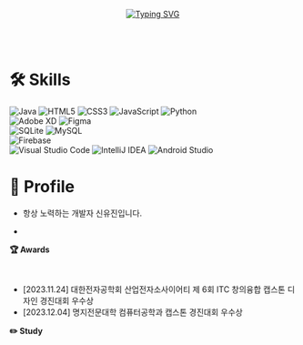 
<p align="center">
  <a href="https://git.io/typing-svg">
    <img src="https://readme-typing-svg.demolab.com?font=Roboto+Mono&pause=1000&color=000000&center=true&vCenter=true&random=false&width=435&lines=Hi%2C+I'm+yujin%09%F0%9F%92%96+" alt="Typing SVG" />
  </a>
</p>

<br>
<br>

# 🛠 Skills
![Java](https://img.shields.io/badge/java-%23ED8B00.svg?style=flat-square&logo=openjdk&logoColor=white)
![HTML5](https://img.shields.io/badge/html5-%23E34F26.svg?style=flat-square&logo=html5&logoColor=white)
![CSS3](https://img.shields.io/badge/css3-%231572B6.svg?style=flat-square&logo=css3&logoColor=white)
![JavaScript](https://img.shields.io/badge/javascript-%23323330.svg?style=flat-square&logo=javascript&logoColor=%23F7DF1E)
![Python](https://img.shields.io/badge/python-3670A0?style=flat-sqare&logo=python&logoColor=ffdd54)
<br>
![Adobe XD](https://img.shields.io/badge/Adobe%20XD-470137?style=flat-square&logo=Adobe%20XD&logoColor=#FF61F6)
![Figma](https://img.shields.io/badge/figma-%23F24E1E.svg?style=flat-square&logo=figma&logoColor=white)
<br>
![SQLite](https://img.shields.io/badge/sqlite-%2307405e.svg?style=flat-square&logo=sqlite&logoColor=white)
![MySQL](https://img.shields.io/badge/mysql-%2300f.svg?style=flat-square&logo=mysql&logoColor=white)
<br>
![Firebase](https://img.shields.io/badge/firebase-%23039BE5.svg?style=flat-square&logo=firebase)
<br>
![Visual Studio Code](https://img.shields.io/badge/Visual%20Studio%20Code-0078d7.svg?style=flat-square&logo=visual-studio-code&logoColor=white)
![IntelliJ IDEA](https://img.shields.io/badge/IntelliJIDEA-000000.svg?style=flat-square&logo=intellij-idea&logoColor=white)
![Android Studio](https://img.shields.io/badge/Android%20Studio-3DDC84.svg?style=flat-square&logo=android-studio&logoColor=white)


# 🔎 Profile

- 항상 노력하는 개발자 신유진입니다.
- ~~~

**🏆 Awards**

<br>

- [2023.11.24] 대한전자공학회 산업전자소사이어티 제 6회 ITC 창의융합 캡스톤 디자인 경진대회 우수상
- [2023.12.04] 명지전문대학 컴퓨터공학과 캡스톤 경진대회 우수상

**✏️ Study**



